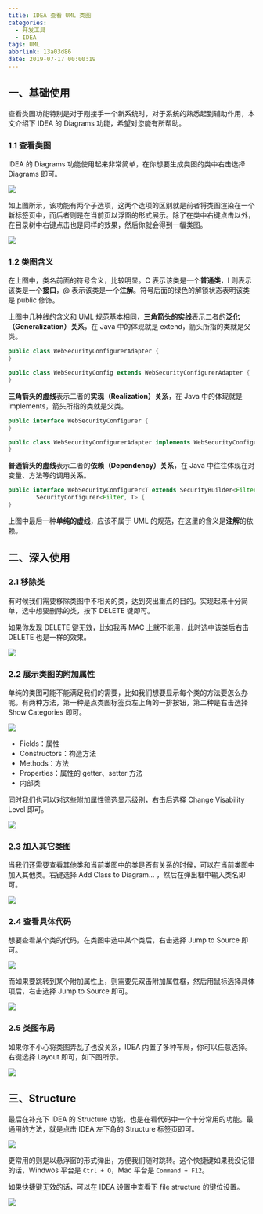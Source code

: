 ```yaml
---
title: IDEA 查看 UML 类图
categories:
  - 开发工具
  - IDEA
tags: UML
abbrlink: 13a03d86
date: 2019-07-17 00:00:19
---
```


## 一、基础使用

查看类图功能特别是对于刚接手一个新系统时，对于系统的熟悉起到辅助作用，本文介绍下 IDEA 的 Diagrams 功能，希望对您能有所帮助。

### 1.1 查看类图

IDEA 的 Diagrams 功能使用起来非常简单，在你想要生成类图的类中右击选择 Diagrams 即可。

![](https://cdn.jsdelivr.net/gh/jitwxs/cdn/blog/posts/201907/20190716225007941.png)

如上图所示，该功能有两个子选项，这两个选项的区别就是前者将类图渲染在一个新标签页中，而后者则是在当前页以浮窗的形式展示。除了在类中右键点击以外，在目录树中右键点击也是同样的效果，然后你就会得到一幅类图。

![](https://cdn.jsdelivr.net/gh/jitwxs/cdn/blog/posts/201907/20190716225504423.png)

### 1.2 类图含义

在上图中，类名前面的符号含义，比较明显。C 表示该类是一个**普通类**，I 则表示该类是一个**接口**，@ 表示该类是一个**注解**。符号后面的绿色的解锁状态表明该类是 public 修饰。

上图中几种线的含义和 UML 规范基本相同，**三角箭头的实线**表示二者的**泛化（Generalization）关系**，在 Java 中的体现就是 extend，箭头所指的类就是父类。

```java
public class WebSecurityConfigurerAdapter {
}

public class WebSecurityConfig extends WebSecurityConfigurerAdapter {
}
```

**三角箭头的虚线**表示二者的**实现（Realization）关系**，在 Java 中的体现就是 implements，箭头所指的类就是父类。

```java
public interface WebSecurityConfigurer {
}

public class WebSecurityConfigurerAdapter implements WebSecurityConfigurer {
}
```

**普通箭头的虚线**表示二者的**依赖（Dependency）关系**，在 Java 中往往体现在对变量、方法等的调用关系。

```java
public interface WebSecurityConfigurer<T extends SecurityBuilder<Filter>> extends
        SecurityConfigurer<Filter, T> {
}
```

上图中最后一种**单纯的虚线**，应该不属于 UML 的规范，在这里的含义是**注解**的依赖。

## 二、深入使用

### 2.1 移除类

有时候我们需要移除类图中不相关的类，达到突出重点的目的。实现起来十分简单，选中想要删除的类，按下 DELETE 键即可。

如果你发现 DELETE 键无效，比如我再 MAC 上就不能用，此时选中该类后右击 DELETE 也是一样的效果。

![](https://cdn.jsdelivr.net/gh/jitwxs/cdn/blog/posts/201907/20190716233026438.png)

### 2.2 展示类图的附加属性

单纯的类图可能不能满足我们的需要，比如我们想要显示每个类的方法要怎么办呢。有两种方法，第一种是点类图标签页左上角的一排按钮，第二种是右击选择 Show Categories 即可。

![](https://cdn.jsdelivr.net/gh/jitwxs/cdn/blog/posts/201907/20190716233228749.png)

- Fields：属性
- Constructors：构造方法
- Methods：方法
- Properties：属性的 getter、setter 方法
- 内部类

同时我们也可以对这些附加属性筛选显示级别，右击后选择 Change Visability Level 即可。

![](https://cdn.jsdelivr.net/gh/jitwxs/cdn/blog/posts/201907/2019071623380141.png)

###  2.3 加入其它类图

当我们还需要查看其他类和当前类图中的类是否有关系的时候，可以在当前类图中加入其他类。右键选择 Add Class to Diagram... ，然后在弹出框中输入类名即可。

![](https://cdn.jsdelivr.net/gh/jitwxs/cdn/blog/posts/201907/20190716234537483.png)

### 2.4 查看具体代码

想要查看某个类的代码，在类图中选中某个类后，右击选择 Jump to Source 即可。

![](https://cdn.jsdelivr.net/gh/jitwxs/cdn/blog/posts/201907/20190716234831123.png)

而如果要跳转到某个附加属性上，则需要先双击附加属性框，然后用鼠标选择具体项后，右击选择 Jump to Source 即可。

![](https://cdn.jsdelivr.net/gh/jitwxs/cdn/blog/posts/201907/20190716235046599.png)

### 2.5 类图布局

如果你不小心将类图弄乱了也没关系，IDEA 内置了多种布局，你可以任意选择。右键选择 Layout 即可，如下图所示。

![](https://cdn.jsdelivr.net/gh/jitwxs/cdn/blog/posts/201907/20190717001008819.png)

## 三、Structure

最后在补充下 IDEA 的 Structure 功能，也是在看代码中一个十分常用的功能。最通用的方法，就是点击 IDEA 左下角的 Structure 标签页即可。

![](https://cdn.jsdelivr.net/gh/jitwxs/cdn/blog/posts/201907/20190716235425617.png)

更常用的则是以悬浮窗的形式弹出，方便我们随时跳转。这个快捷键如果我没记错的话，Windwos 平台是 `Ctrl + O`，Mac 平台是 `Command + F12`。

如果快捷键无效的话，可以在 IDEA 设置中查看下 file structure 的键位设置。

![](https://cdn.jsdelivr.net/gh/jitwxs/cdn/blog/posts/201907/20190716235813229.png)
